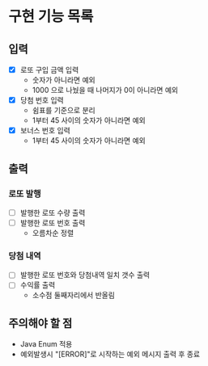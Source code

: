 # 구현 기능 목록

## 입력

* [x] 로또 구입 금액 입력
  * 숫자가 아니라면 예외 
  * 1000 으로 나눴을 때 나머지가 0이 아니라면 예외
* [x] 당첨 번호 입력
  * 쉼표를 기준으로 분리
  * 1부터 45 사이의 숫자가 아니라면 예외
* [x] 보너스 번호 입력
  * 1부터 45 사이의 숫자가 아니라면 예외

## 출력

### 로또 발행

* [ ] 발행한 로또 수량 출력
* [ ] 발행한 로또 번호 출력
  * 오름차순 정렬

### 당첨 내역

* [ ] 발행한 로또 번호와 당첨내역 일치 갯수 출력
* [ ] 수익률 출력
  * 소수점 둘째자리에서 반올림


## 주의해야 할 점

* Java Enum 적용
* 예외발생시 "[ERROR]"로 시작하는 예외 메시지 출력 후 종료